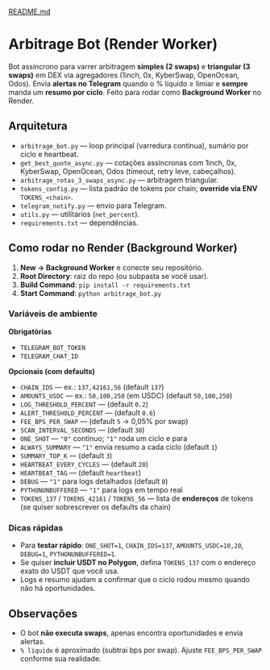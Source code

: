 [README.md](https://github.com/user-attachments/files/21743377/README.md)

# Arbitrage Bot (Render Worker)

Bot assíncrono para varrer arbitragem **simples (2 swaps)** e **triangular (3 swaps)** em DEX via agregadores (1inch, 0x, KyberSwap, OpenOcean, Odos). Envia **alertas no Telegram** quando o % líquido ≥ limiar e **sempre** manda um **resumo por ciclo**. Feito para rodar como **Background Worker** no Render.

## Arquitetura
- `arbitrage_bot.py` — loop principal (varredura contínua), sumário por ciclo e heartbeat.
- `get_best_quote_async.py` — cotações assíncronas com 1inch, 0x, KyberSwap, OpenOcean, Odos (timeout, retry leve, cabeçalhos).
- `arbitrage_rotas_3_swaps_async.py` — arbitragem triangular.
- `tokens_config.py` — lista padrão de tokens por chain; **override via ENV** `TOKENS_<chain>`.
- `telegram_notify.py` — envio para Telegram.
- `utils.py` — utilitários (`net_percent`).
- `requirements.txt` — dependências.

## Como rodar no Render (Background Worker)
1. **New → Background Worker** e conecte seu repositório.
2. **Root Directory**: raiz do repo (ou subpasta se você usar).
3. **Build Command**: `pip install -r requirements.txt`
4. **Start Command**: `python arbitrage_bot.py`

### Variáveis de ambiente
**Obrigatórias**
- `TELEGRAM_BOT_TOKEN`
- `TELEGRAM_CHAT_ID`

**Opcionais (com defaults)**
- `CHAIN_IDS` — ex.: `137,42161,56` (default `137`)
- `AMOUNTS_USDC` — ex.: `50,100,250` (em USDC) (default `50,100,250`)
- `LOG_THRESHOLD_PERCENT` — (default `0.2`)
- `ALERT_THRESHOLD_PERCENT` — (default `0.6`)
- `FEE_BPS_PER_SWAP` — (default `5` → 0,05% por swap)
- `SCAN_INTERVAL_SECONDS` — (default `30`)
- `ONE_SHOT` — `"0"` contínuo; `"1"` roda um ciclo e para
- `ALWAYS_SUMMARY` — `"1"` envia resumo a cada ciclo (default `1`)
- `SUMMARY_TOP_K` — (default `3`)
- `HEARTBEAT_EVERY_CYCLES` — (default `20`)
- `HEARTBEAT_TAG` — (default `heartbeat`)
- `DEBUG` — `"1"` para logs detalhados (default `0`)
- `PYTHONUNBUFFERED` — `"1"` para logs em tempo real
- `TOKENS_137` / `TOKENS_42161` / `TOKENS_56` — lista de **endereços** de tokens (se quiser sobrescrever os defaults da chain)

### Dicas rápidas
- Para **testar rápido**: `ONE_SHOT=1`, `CHAIN_IDS=137`, `AMOUNTS_USDC=10,20`, `DEBUG=1`, `PYTHONUNBUFFERED=1`.
- Se quiser **incluir USDT no Polygon**, defina `TOKENS_137` com o endereço exato do USDT que você usa.
- Logs e resumo ajudam a confirmar que o ciclo rodou mesmo quando não há oportunidades.

## Observações
- O bot **não executa swaps**, apenas encontra oportunidades e envia alertas.
- `% líquido` é aproximado (subtrai bps por swap). Ajuste `FEE_BPS_PER_SWAP` conforme sua realidade.

